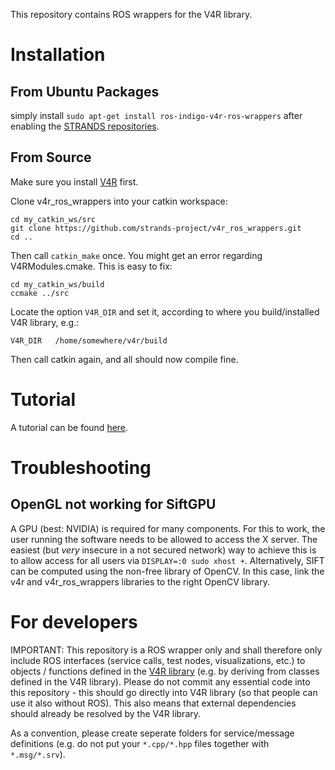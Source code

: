 This repository contains ROS wrappers for the V4R library.

# Installation

## From Ubuntu Packages

simply install `sudo apt-get install ros-indigo-v4r-ros-wrappers` after enabling the [STRANDS repositories](https://github.com/strands-project-releases/strands-releases/wiki#using-the-strands-repository). 

## From Source

Make sure you install [V4R](https://github.com/strands-project/v4r) first.

Clone v4r_ros_wrappers into your catkin workspace:
```
cd my_catkin_ws/src
git clone https://github.com/strands-project/v4r_ros_wrappers.git
cd ..
```

Then call `catkin_make` once. You might get an error regarding V4RModules.cmake. This is easy to fix:
```
cd my_catkin_ws/build
ccmake ../src
```
Locate the option `V4R_DIR` and set it, according to where you build/installed V4R library, e.g.:
```
V4R_DIR   /home/somewhere/v4r/build
```
Then call catkin again, and all should now compile fine.

# Tutorial
A tutorial can be found [here](Tutorial.md).

# Troubleshooting

## OpenGL not working for SiftGPU

A GPU (best: NVIDIA) is required for many components. For this to work, the user running the software needs to be allowed to access the X server. The easiest (but *very* insecure in a not secured network) way to achieve this is to allow access for all users via `DISPLAY=:0 sudo xhost +`. 
Alternatively, SIFT can be computed using the non-free library of OpenCV. In this case, link the v4r and v4r\_ros\_wrappers libraries to the right OpenCV library.

# For developers

IMPORTANT: This repository is a ROS wrapper only and shall therefore only include ROS interfaces (service calls, test nodes, visualizations, etc.) to objects / functions defined in the [V4R library](https://github.com/strands-project/v4r) (e.g. by deriving from classes defined in the V4R library). Please do not commit any essential code into this repository - this should go directly into V4R library (so that people can use it also without ROS). This also means that external dependencies should already be resolved by the V4R library.

As a convention, please create seperate folders for service/message definitions (e.g. do not put your `*.cpp/*.hpp` files together with `*.msg/*.srv`).


